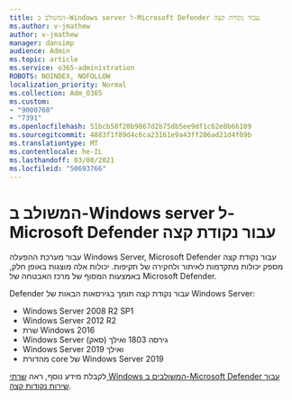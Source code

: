 ```yaml
---
title: המשולב ב-Windows server ל-Microsoft Defender עבור נקודת קצה
ms.author: v-jmathew
author: v-jmathew
manager: dansimp
audience: Admin
ms.topic: article
ms.service: o365-administration
ROBOTS: NOINDEX, NOFOLLOW
localization_priority: Normal
ms.collection: Adm_O365
ms.custom:
- "9000760"
- "7391"
ms.openlocfilehash: 51bcb58f20b9867d2b75db5ee9df1c62e8b66109
ms.sourcegitcommit: 4883f1f89d4c6ca23161e9a43ff206ad21d4f09b
ms.translationtype: MT
ms.contentlocale: he-IL
ms.lasthandoff: 03/08/2021
ms.locfileid: "50693766"
---
```

# <a name="onboard-a-windows-server-to-microsoft-defender-for-endpoint"></a>המשולב ב-Windows server ל-Microsoft Defender עבור נקודת קצה

עבור מערכת ההפעלה Windows Server, Microsoft Defender עבור נקודת קצה מספק יכולות מתקדמות לאיתור ולחקירה של תקיפות. יכולות אלה מוצגות באופן חלק, באמצעות המסוף של מרכז האבטחה של Microsoft Defender.

Defender עבור נקודת קצה תומך בגירסאות הבאות של Windows Server:

- Windows Server 2008 R2 SP1
- Windows Server 2012 R2
- שרת Windows 2016
- Windows Server (סאק) גירסה 1803 ואילך
- Windows Server 2019 ואילך
- מהדורת core של Windows Server 2019

לקבלת מידע נוסף, ראה [שרתי Windows המשולבים ב-Microsoft Defender עבור שירות נקודות קצה](https://go.microsoft.com/fwlink/?linkid=2143627).
